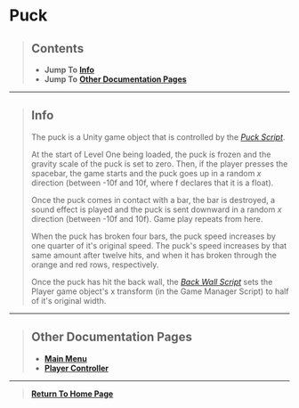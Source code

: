 # Puck

> ## Contents
> - **Jump To** [**Info**](https://noahrobichaux.github.io/Robichaux_Breakout/docs/mainmenu#info)
> - **Jump To** [**Other Documentation Pages**](https://noahrobichaux.github.io/Robichaux_Breakout/docs/mainmenu#other-documentation-pages)

***

> ## Info
> 
> The puck is a Unity game object that is controlled by the [_Puck Script_](https://github.com/NoahRobichaux/Robichaux_Breakout/blob/master/Assets/Scripts/Puck.cs).
> 
> At the start of Level One being loaded, the puck is frozen and the gravity scale of the puck is set to zero. 
> Then, if the player presses the spacebar, the game starts and the puck goes up in a random _x_ direction (between -10f and 10f, where f declares that it is a float). 
> 
> Once the puck comes in contact with a bar, the bar is destroyed, a sound effect is played and the puck is sent downward in a random _x_ direction (between -10f and 10f). Game play repeats from here.
>
> When the puck has broken four bars, the puck speed increases by one quarter of it's original speed. The puck's speed increases by that same amount after twelve hits, and when it has broken through the orange and red rows, respectively.
>
>Once the puck has hit the back wall, the [_Back Wall Script_](https://github.com/NoahRobichaux/Robichaux_Breakout/blob/master/Assets/Scripts/WinWall.cs) sets the Player game object's x transform (in the Game Manager Script) to half of it's original width.

***

> ## Other Documentation Pages
> - [**Main Menu**](https://noahrobichaux.github.io/Robichaux_Breakout/docs/mainmenu)
> - [**Player Controller**](https://noahrobichaux.github.io/Robichaux_Breakout/docs/player)

***

> [**Return To Home Page**](https://noahrobichaux.github.io/Robichaux_Breakout/)
